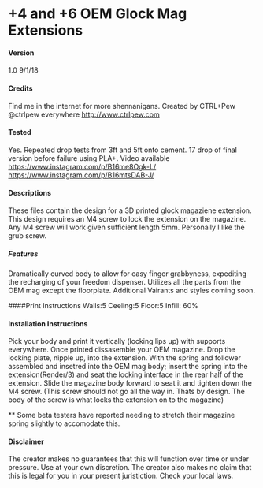 # +4 and +6 OEM Glock Mag Extensions

#### Version
1.0
9/1/18

#### Credits
Find me in the internet for more shennanigans.
Created by CTRL+Pew 
@ctrlpew everywhere
http://www.ctrlpew.com

#### Tested
Yes. 
Repeated drop tests from 3ft and 5ft onto cement. 17 drop of final version before failure using PLA+.
Video available 
https://www.instagram.com/p/B16me8Ogk-L/
https://www.instagram.com/p/B16mtsDAB-J/

#### Descriptions 
These files contain the design for a 3D printed glock magaziene extension. This design requires an M4 screw to lock the extension on the magazine. Any M4 screw will work given sufficient length 5mm. Personally I like the grub screw.

##### Features
Dramatically curved body to allow for easy finger grabbyness, expediting the recharging of your freedom dispenser. Utilizes all the parts from the OEM mag except the floorplate.
Additional Vairants and styles coming soon.

####Print Instructions
Walls:5
Ceeling:5
Floor:5
Infill: 60%

#### Installation Instructions
Pick your body and print it vertically (locking lips up) with supports everywhere. Once printed dissasemble your OEM magazine. Drop the locking plate, nipple up, into the extension. With the spring and follower assembled and insetred into the OEM mag body; insert the spring into the extension(Render/3) and seat the locking interface in the rear half of the extension. Slide the magazine body forward to seat it and tighten down the M4 screw. (This screw should not go all the way in. Thats by design. The body of the screw is what locks the extension on to the magazine) 

** Some beta testers have reported needing to stretch their magazine spring slightly to accomodate this.

#### Disclaimer
The creator makes no guarantees that this will function over time or under pressure. Use at your own  discretion. The creator also makes no claim that this is legal for you in your present juristiction. Check your local laws.

